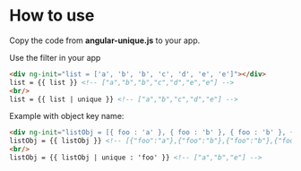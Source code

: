 # How to use
Copy the code from **angular-unique.js** to your app.

Use the filter in your app
```html
<div ng-init="list = ['a', 'b', 'b', 'c', 'd', 'e', 'e']"></div>
list = {{ list }} <!-- ["a","b","b","c","d","e","e"] -->
<br/>
list = {{ list | unique }} <!-- ["a","b","c","d","e"] -->
```

Example with object key name:
```html
<div ng-init="listObj = [{ foo : 'a' }, { foo : 'b' }, { foo : 'b' }, { foo : 'e' }, { foo : 'e' }]"></div>
listObj = {{ listObj }} <!-- [{"foo":"a"},{"foo":"b"},{"foo":"b"},{"foo":"e"},{"foo":"e"}] -->
<br/>
listObj = {{ listObj | unique : 'foo' }} <!-- ["a","b","e"] -->
```
